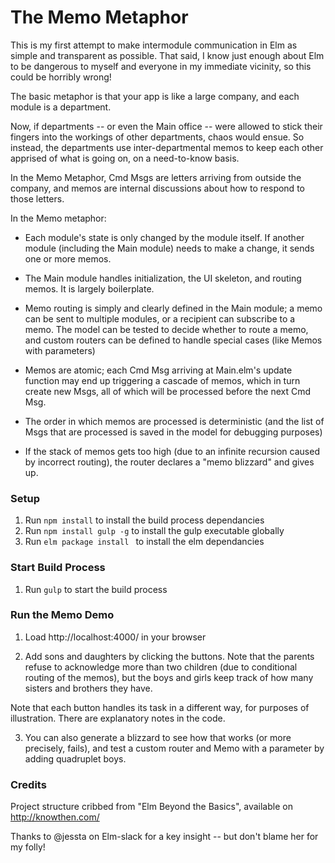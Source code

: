 # The Memo Metaphor

This is my first attempt to make intermodule communication in Elm as simple and transparent
as possible. That said, I know just enough about Elm to be dangerous to myself and everyone
in my immediate vicinity, so this could be horribly wrong!

The basic metaphor is that your app is like a large company, and each module is a department.

Now, if departments -- or even the Main office -- were allowed to stick their fingers into
the workings of other departments, chaos would ensue. So instead, the departments use
inter-departmental memos to keep each other apprised of what is going on, on a need-to-know
basis.

In the Memo Metaphor, Cmd Msgs are letters arriving from outside the company,
and memos are internal discussions about how to respond to those letters.

In the Memo metaphor:

* Each module's state is only changed by the module itself. If another module
(including the Main module) needs to make a change, it sends one or more memos.

* The Main module handles initialization, the UI skeleton, and routing memos.
It is largely boilerplate.

* Memo routing is simply and clearly defined in the Main module; a memo can be
sent to multiple modules, or a recipient can subscribe to a memo. The model
can be tested to decide whether to route a memo, and custom routers can be
defined to handle special cases (like Memos with parameters)

* Memos are atomic; each Cmd Msg arriving at Main.elm's update function may end up
triggering a cascade of memos, which in turn create new Msgs, all of which will be
processed before the next Cmd Msg.

* The order in which memos are processed is deterministic (and the list of Msgs
that are processed is saved in the model for debugging purposes)

* If the stack of memos gets too high (due to an infinite recursion caused by incorrect
routing), the router declares a "memo blizzard" and gives up.


### Setup

1. Run `npm install` to install the build process dependancies
2. Run `npm install gulp -g` to install the gulp executable globally
3. Run `elm package install ` to install the elm dependancies

### Start Build Process

1. Run `gulp` to start the build process

### Run the Memo Demo

1. Load http://localhost:4000/ in your browser

2. Add sons and daughters by clicking the buttons. Note that the parents
refuse to acknowledge more than two children (due to conditional routing
of the memos), but the boys and girls keep track of how many sisters and
brothers they have.

Note that each button handles its task in a different way, for purposes of
illustration. There are explanatory notes in the code.

3. You can also generate a blizzard to see how that works (or more precisely,
fails), and test a custom router and Memo with a parameter by adding
quadruplet boys.

### Credits

Project structure cribbed from "Elm Beyond the Basics", available on http://knowthen.com/

Thanks to @jessta on Elm-slack for a key insight -- but don't blame her for my folly!
